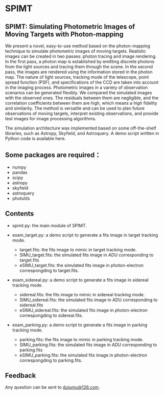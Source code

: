 # SPIMT

## SPIMT: Simulating Photometric Images of Moving Targets with Photon-mapping

We present a novel, easy-to-use method based on the photon-mapping technique to simulate photometric images of moving targets. 
Realistic images can be created in two passes: photon tracing and image rendering. 
In the first pass, a photon map is established by emitting discrete photons from the light sources and tracing them through the scene. 
In the second pass, the images are rendered using the information stored in the photon map. 
The nature of light sources, tracking mode of the telescope, point spread function (PSF), and specifications of the CCD are taken into account in the imaging process. 
Photometric images in a variety of observation scenarios can be generated flexibly. 
We compared the simulated images with the observed ones. 
The residuals between them are negligible, and the correlation coefficients between them are high, which means a high fidelity and similarity. 
The method is versatile and can be used to plan future observations of moving targets, interpret existing observations, and provide test images for image processing algorithms.

The simulation architecture was implemented based on some off-the-shelf libraries, such as Astropy, Skyfield, and Astroquery. 
A demo script written in Python code is available here.

## Some packages are required：

+ numpy
+ pandas
+ scipy
+ astropy
+ skyfield
+ astroquery
+ photutils

## Contents

+ spimt.py: the main module of SPIMT.
+ exam_target.py:  a demo script to generate a fits image in target tracking mode.
  + target.fits:  the fits image to mimic in target tracking mode.
  + SIMU_target.fits: the simulated fits image in ADU corresponding to target.fits
  + eSIMU_target.fits: the simulated fits image in photon-electron correspongding to target.fits.
  
+ exam_sidereal.py:  a demo script to generate a fits image in sidereal tracking mode.
  + sidereal.fits:  the fits image to mimic in sidereal tracking mode.
  + SIMU_sidereal.fits: the simulated fits image in ADU corresponding to sidereal.fits
  + eSIMU_sidereal.fits: the simulated fits image in photon-electron correspongding to sidereal.fits.

+ exam_parking.py:  a demo script to generate a fits image in parking tracking mode.
  + parking.fits:  the fits image to mimic in parking tracking mode.
  + SIMU_parking.fits: the simulated fits image in ADU corresponding to parking.fits
  + eSIMU_parking.fits: the simulated fits image in photon-electron correspongding to parking.fits.

## Feedback

Any question can be sent to dujunju@126.com.
